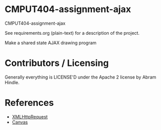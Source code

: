CMPUT404-assignment-ajax
==============================

CMPUT404-assignment-ajax

See requirements.org (plain-text) for a description of the project.

Make a shared state AJAX drawing program

Contributors / Licensing
========================

Generally everything is LICENSE'D under the Apache 2 license by Abram Hindle.

References
========================
- [XMLHttpRequest](https://developer.mozilla.org/en-US/docs/Web/API/XMLHttpRequest)
- [Canvas](https://developer.mozilla.org/en-US/docs/Web/API/CanvasRenderingContext2D/strokeStyle)


